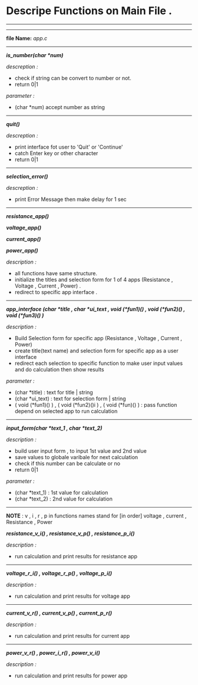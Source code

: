 # Descripe Functions on Main File . 

---
---

**file Name:** *app.c*

---

***is_number(char \*num)***

*descreption :* 
- check if string can be convert to number or not.
- return 0|1

*parameter :*

- (char \*num)  accept number as string 

---
***quit()***

*descreption :* 
- print interface fot user to 'Quit' or 'Continue'
- catch Enter key or other character 
- return 0|1
---
***selection_error()***

*descreption :* 
- print Error Message then make delay for 1 sec 
---
***resistance_app()***

***voltage_app()***

***current_app()***

***power_app()***

*description :*
- all functions have same structure. 
- initialize the titles and selection form for 1 of 4 apps (Resistance , Voltage , Current , Power) .
- redirect to specific app interface .
---
***app_interface (char \*title , char \*ui_text ,  void (\*fun1)() , void (\*fun2)() , void (\*fun3)() )***

*description :*
- Build Selection form for specific app (Resistance , Voltage , Current , Power) 
- create title(text name) and selection form for specific app as a user interface 
- redirect each selection to specific function to make user input values and do calculation then show results 

*parameter :*
- (char \*title) : text for title | string 
- (char \*ui_text) : text for selection form | string 
- ( void (\*fun1)() )   , ( void (\*fun2)()i )  ,  ( void (\*fun)() ) : pass function depend on selected app to run calculation 
---
***input_form(char \*text_1 , char \*text_2)***

*description :*
- build  user input form , to input 1st value and 2nd value 
- save values to globale varibale for next calculation 
- check if this number can be calculate or no 
- return 0|1

*parameter :*
- (char \*text_1) : 1st value for calculation 
- (char \*text_2) : 2nd value for calculation 
---
**NOTE** : v , i , r , p in functions names stand for [in order] voltage , current , Resistance , Power

***resistance_v_i() , resistance_v_p() , resistance_p_i()***

*description :*
- run calculation and print results for resistance app
---
***voltage_r_i() , voltage_r_p() , voltage_p_i()***

*description :*
- run calculation and print results for voltage app 
---
***current_v_r() , current_v_p() , current_p_r()***

*description :*
- run calculation and print results for current app 
---
***power_v_r() , power_i_r() , power_v_i()***

*description :*
- run calculation and print results for power app 



